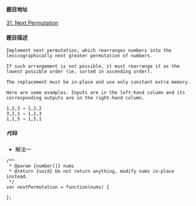 #### 题目地址
[31. Next Permutation](https://leetcode.com/problems/next-permutation/)
#### 题目描述
```
Implement next permutation, which rearranges numbers into the lexicographically next greater permutation of numbers.

If such arrangement is not possible, it must rearrange it as the lowest possible order (ie, sorted in ascending order).

The replacement must be in-place and use only constant extra memory.

Here are some examples. Inputs are in the left-hand column and its corresponding outputs are in the right-hand column.

1,2,3 → 1,3,2
3,2,1 → 1,2,3
1,1,5 → 1,5,1
```

##### 代码

- 解法一
```
/**
 * @param {number[]} nums
 * @return {void} Do not return anything, modify nums in-place instead.
 */
var nextPermutation = function(nums) {
    
};
```
